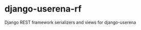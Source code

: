 django-userena-rf
=================

Django REST framework serializers and views for django-userena
